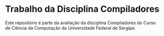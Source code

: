 # Trabalho da Disciplina Compiladores

Este repositório é parte da avaliação da disciplina Compiladores do Curso de Ciência da Computação da Universidade Federal de Sergipe.
